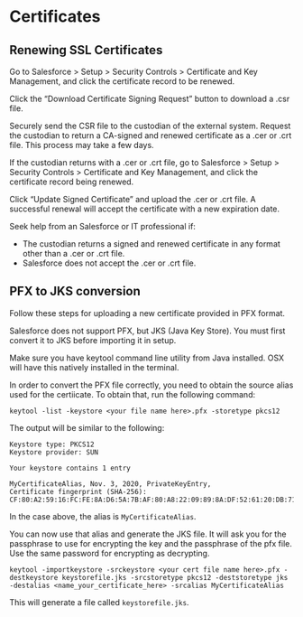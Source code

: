 # Certificates
## Renewing SSL Certificates
Go to Salesforce > Setup > Security Controls > Certificate and Key Management, and click the certificate record to be renewed.

Click the “Download Certificate Signing Request” button to download a .csr file.

Securely send the CSR file to the custodian of the external system. Request the custodian to return a CA-signed and renewed certificate as a .cer or .crt file. This process may take a few days.

If the custodian returns with a .cer or .crt file, go to Salesforce > Setup > Security Controls > Certificate and Key Management, and click the certificate record being renewed.

Click “Update Signed Certificate” and upload the .cer or .crt file. A successful renewal will accept the certificate with a new expiration date.

Seek help from an Salesforce or IT professional if:
- The custodian returns a signed and renewed certificate in any format other than a .cer or
.crt file.
- Salesforce does not accept the .cer or .crt file.

## PFX to JKS conversion
Follow these steps for uploading a new certificate provided in PFX format.

Salesforce does not support PFX, but JKS (Java Key Store).  You must first convert it to JKS before importing it in setup.

Make sure you have keytool command line utility from Java installed.  OSX will have this natively installed in the terminal.

In order to convert the PFX file correctly, you need to obtain the source alias used for the certiicate.  To obtain that, run the following command:

`keytool -list -keystore <your file name here>.pfx -storetype pkcs12`

The output will be similar to the following:

```Enter keystore password:  
Keystore type: PKCS12
Keystore provider: SUN

Your keystore contains 1 entry

MyCertificateAlias, Nov. 3, 2020, PrivateKeyEntry, 
Certificate fingerprint (SHA-256): CF:80:A2:59:16:FC:FE:8A:D6:5A:7B:AF:80:A8:22:09:89:8A:DF:52:61:20:DB:71:26:12:36:D4:14:88:9D:C1
```

In the case above, the alias is `MyCertificateAlias`.

You can now use that alias and generate the JKS file.  It will ask you for the passphrase to use for encrypting the key and the passphrase of the pfx file.  Use the same password for encrypting as decrypting.

`keytool -importkeystore -srckeystore <your cert file name here>.pfx -destkeystore keystorefile.jks -srcstoretype pkcs12 -deststoretype jks -destalias <name_your_certificate_here> -srcalias MyCertificateAlias`

This will generate a file called `keystorefile.jks`.
